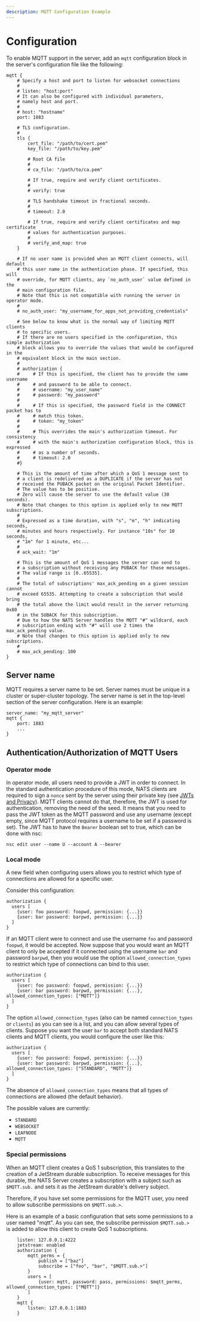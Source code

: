```yaml
---
description: MQTT Configuration Example
---
```


# Configuration

To enable MQTT support in the server, add an `mqtt` configuration block in the server's configuration file like the following:

```text
mqtt {
    # Specify a host and port to listen for websocket connections
    #
    # listen: "host:port"
    # It can also be configured with individual parameters,
    # namely host and port.
    #
    # host: "hostname"
    port: 1883

    # TLS configuration.
    #
    tls {
        cert_file: "/path/to/cert.pem"
        key_file: "/path/to/key.pem"

        # Root CA file
        #
        # ca_file: "/path/to/ca.pem"

        # If true, require and verify client certificates.
        #
        # verify: true

        # TLS handshake timeout in fractional seconds.
        #
        # timeout: 2.0

        # If true, require and verify client certificates and map certificate
        # values for authentication purposes.
        #
        # verify_and_map: true
    }

    # If no user name is provided when an MQTT client connects, will default
    # this user name in the authentication phase. If specified, this will
    # override, for MQTT clients, any `no_auth_user` value defined in the
    # main configuration file.
    # Note that this is not compatible with running the server in operator mode.
    #
    # no_auth_user: "my_username_for_apps_not_providing_credentials"

    # See below to know what is the normal way of limiting MQTT clients
    # to specific users.
    # If there are no users specified in the configuration, this simple authorization
    # block allows you to override the values that would be configured in the
    # equivalent block in the main section.
    #
    # authorization {
    #     # If this is specified, the client has to provide the same username
    #     # and password to be able to connect.
    #     # username: "my_user_name"
    #     # password: "my_password"
    #
    #     # If this is specified, the password field in the CONNECT packet has to
    #     # match this token.
    #     # token: "my_token"
    #
    #     # This overrides the main's authorization timeout. For consistency
    #     # with the main's authorization configuration block, this is expressed
    #     # as a number of seconds.
    #     # timeout: 2.0
    #}

    # This is the amount of time after which a QoS 1 message sent to
    # a client is redelivered as a DUPLICATE if the server has not
    # received the PUBACK packet on the original Packet Identifier.
    # The value has to be positive.
    # Zero will cause the server to use the default value (30 seconds).
    # Note that changes to this option is applied only to new MQTT subscriptions.
    #
    # Expressed as a time duration, with "s", "m", "h" indicating seconds,
    # minutes and hours respectively. For instance "10s" for 10 seconds,
    # "1m" for 1 minute, etc...
    #
    # ack_wait: "1m"

    # This is the amount of QoS 1 messages the server can send to
    # a subscription without receiving any PUBACK for those messages.
    # The valid range is [0..65535].
    #
    # The total of subscriptions' max_ack_pending on a given session cannot
    # exceed 65535. Attempting to create a subscription that would bring
    # the total above the limit would result in the server returning 0x80
    # in the SUBACK for this subscription.
    # Due to how the NATS Server handles the MQTT "#" wildcard, each
    # subscription ending with "#" will use 2 times the max_ack_pending value.
    # Note that changes to this option is applied only to new subscriptions.
    #
    # max_ack_pending: 100
}
```

## Server name

MQTT requires a server name to be set. Server names must be unique in a cluster or super-cluster topology. The server name is set in the top-level section of the server configuration. Here is an example:
```
server_name: "my_mqtt_server"
mqtt {
    port: 1883
    ...
}
```

## Authentication/Authorization of MQTT Users

### Operator mode

In operator mode, all users need to provide a JWT in order to connect. In the standard authentication procedure of this mode, NATS clients are required to sign a `nonce` sent by the server using their private key \(see [JWTs and Privacy](../securing_nats/jwt/#jwts-and-privacy)\). MQTT clients cannot do that, therefore, the JWT is used for authentication, removing the need of the seed. It means that you need to pass the JWT token as the MQTT password and use any username \(except empty, since MQTT protocol requires a username to be set if a password is set\). The JWT has to have the `Bearer` boolean set to true, which can be done with nsc:

```shell
nsc edit user --name U --account A --bearer
```

### Local mode

A new field when configuring users allows you to restrict which type of connections are allowed for a specific user.

Consider this configuration:

```text
authorization {
  users [
    {user: foo password: foopwd, permission: {...}}
    {user: bar password: barpwd, permission: {...}}
  ]
}
```

If an MQTT client were to connect and use the username `foo` and password `foopwd`, it would be accepted. Now suppose that you would want an MQTT client to only be accepted if it connected using the username `bar` and password `barpwd`, then you would use the option `allowed_connection_types` to restrict which type of connections can bind to this user.

```text
authorization {
  users [
    {user: foo password: foopwd, permission: {...}}
    {user: bar password: barpwd, permission: {...}, allowed_connection_types: ["MQTT"]}
  ]
}
```

The option `allowed_connection_types` \(also can be named `connection_types` or `clients`\) as you can see is a list, and you can allow several types of clients. Suppose you want the user `bar` to accept both standard NATS clients and MQTT clients, you would configure the user like this:

```text
authorization {
  users [
    {user: foo password: foopwd, permission: {...}}
    {user: bar password: barpwd, permission: {...}, allowed_connection_types: ["STANDARD", "MQTT"]}
  ]
}
```

The absence of `allowed_connection_types` means that all types of connections are allowed \(the default behavior\).

The possible values are currently:

* `STANDARD`
* `WEBSOCKET`
* `LEAFNODE`
* `MQTT`

### Special permissions

When an MQTT client creates a QoS 1 subscription, this translates to the creation of a JetStream durable subscription. To receive messages for this durable, the NATS Server creates a subscription with a subject such as `$MQTT.sub.` and sets it as the JetStream durable's delivery subject.

Therefore, if you have set some permissions for the MQTT user, you need to allow subscribe permissions on `$MQTT.sub.>`.

Here is an example of a basic configuration that sets some permissions to a user named "mqtt". As you can see, the subscribe permission `$MQTT.sub.>` is added to allow this client to create QoS 1 subscriptions.

```text
    listen: 127.0.0.1:4222
    jetstream: enabled
    authorization {
        mqtt_perms = {
            publish = ["baz"]
            subscribe = ["foo", "bar", "$MQTT.sub.>"]
        }
        users = [
            {user: mqtt, password: pass, permissions: $mqtt_perms, allowed_connection_types: ["MQTT"]}
        ]
    }
    mqtt {
        listen: 127.0.0.1:1883
    }
```

